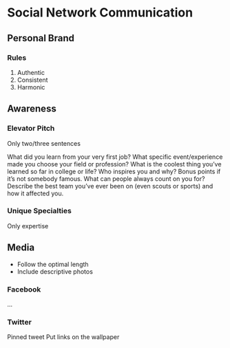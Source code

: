 Social Network Communication
============================

Personal Brand
--------------

### Rules

1. Authentic
2. Consistent
3. Harmonic

Awareness
---------

### Elevator Pitch

Only two/three sentences

What did you learn from your very first job?
What specific event/experience made you choose your field or profession?
What is the coolest thing you’ve learned so far in college or life?
Who inspires you and why? Bonus points if it’s not somebody famous.
What can people always count on you for?
Describe the best team you’ve ever been on (even scouts or sports) and how it affected you.

### Unique Specialties

Only expertise

Media
-----

+ Follow the optimal length
+ Include descriptive photos

### Facebook

...

### Twitter

Pinned tweet
Put links on the wallpaper



